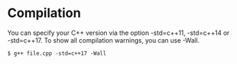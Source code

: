 # Compilation

You can specify your C++ version via the option -std=c++11, -std=c++14 or -std=c++17. To show all compilation warnings, you can use -Wall.

```text
$ g++ file.cpp -std=c++17 -Wall
```


